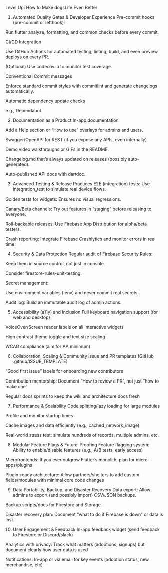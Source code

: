 Level Up: How to Make dogsLife Even Better
1. Automated Quality Gates & Developer Experience
Pre-commit hooks (pre-commit or lefthook):

Run flutter analyze, formatting, and common checks before every commit.

CI/CD Integration

Use GitHub Actions for automated testing, linting, build, and even preview deploys on every PR.

(Optional) Use codecov.io to monitor test coverage.

Conventional Commit messages

Enforce standard commit styles with commitlint and generate changelogs automatically.

Automatic dependency update checks

e.g., Dependabot.

2. Documentation as a Product
In-app documentation

Add a Help section or “How to use” overlays for admins and users.

Swagger/OpenAPI for REST (if you expose any APIs, even internally)

Demo video walkthroughs or GIFs in the README.

Changelog.md that’s always updated on releases (possibly auto-generated).

Auto-published API docs with dartdoc.

3. Advanced Testing & Release Practices
E2E (integration) tests: Use integration_test to simulate real device flows.

Golden tests for widgets: Ensures no visual regressions.

Canary/Beta channels: Try out features in “staging” before releasing to everyone.

Roll-backable releases: Use Firebase App Distribution for alpha/beta testers.

Crash reporting: Integrate Firebase Crashlytics and monitor errors in real time.

4. Security & Data Protection
Regular audit of Firebase Security Rules:

Keep them in source control, not just in console.

Consider firestore-rules-unit-testing.

Secret management:

Use environment variables (.env) and never commit real secrets.

Audit log: Build an immutable audit log of admin actions.

5. Accessibility (a11y) and Inclusion
Full keyboard navigation support (for web and desktop)

VoiceOver/Screen reader labels on all interactive widgets

High contrast theme toggle and text size scaling

WCAG compliance (aim for AA minimum)

6. Collaboration, Scaling & Community
Issue and PR templates (GitHub .github/ISSUE_TEMPLATE)

“Good first issue” labels for onboarding new contributors

Contribution mentorship: Document “How to review a PR”, not just “how to make one”

Regular docs sprints to keep the wiki and architecture docs fresh

7. Performance & Scalability
Code splitting/lazy loading for large modules

Profile and monitor startup times

Cache images and data efficiently (e.g., cached_network_image)

Real-world stress test: simulate hundreds of records, multiple admins, etc.

8. Modular Feature Flags & Future-Proofing
Feature flagging system: Ability to enable/disable features (e.g., A/B tests, early access)

Microfrontends: If you ever outgrow Flutter’s monolith, plan for micro-apps/plugins

Plugin-ready architecture: Allow partners/shelters to add custom fields/modules with minimal core code changes

9. Data Portability, Backup, and Disaster Recovery
Data export: Allow admins to export (and possibly import) CSV/JSON backups.

Backup scripts/docs for Firestore and Storage.

Disaster recovery plan: Document “what to do if Firebase is down” or data is lost.

10. User Engagement & Feedback
In-app feedback widget (send feedback to Firestore or Discord/slack)

Analytics with privacy: Track what matters (adoptions, signups) but document clearly how user data is used

Notifications: In-app or via email for key events (adoption status, new merchandise, etc)

